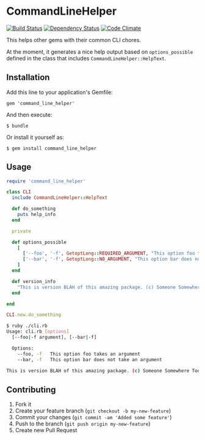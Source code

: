 # CommandLineHelper
[![Build Status](https://secure.travis-ci.org/jcmuller/command_line_helper.png?branch=master)](http://travis-ci.org/jcmuller/command_line_helper)
[![Dependency Status](https://gemnasium.com/jcmuller/command_line_helper.png "Dependency Status")](https://gemnasium.com/jcmuller/command_line_helper)
[![Code Climate](https://codeclimate.com/github/jcmuller/command_line_helper.png)](https://codeclimate.com/github/jcmuller/command_line_helper)


This helps other gems with their common CLI chores.

At the moment, it generates a nice help output based on `options_possible` defined in the
class that includes `CommandLineHelper::HelpText`.

## Installation

Add this line to your application's Gemfile:

    gem 'command_line_helper'

And then execute:

    $ bundle

Or install it yourself as:

    $ gem install command_line_helper

## Usage

```ruby
require 'command_line_helper'

class CLI
  include CommandLineHelper::HelpText

  def do_something
    puts help_info
  end

  private

  def options_possible
    [
      ['--foo', '-f', GetoptLong::REQUIRED_ARGUMENT, "This option foo takes an argument"],
      ['--bar', '-f', GetoptLong::NO_ARGUMENT, "This option bar does not take an argument"]
    ]
  end

  def version_info
    "This is version BLAH of this amazing package. (c) Someone Somewhere Today."
  end

end

CLI.new.do_something
```

```bash
$ ruby ./cli.rb
Usage: cli.rb [options]
  [--foo|-f argument], [--bar|-f]

  Options:
    --foo, -f   This option foo takes an argument
    --bar, -f   This option bar does not take an argument

This is version BLAH of this amazing package. (c) Someone Somewhere Today.
```

## Contributing

1. Fork it
2. Create your feature branch (`git checkout -b my-new-feature`)
3. Commit your changes (`git commit -am 'Added some feature'`)
4. Push to the branch (`git push origin my-new-feature`)
5. Create new Pull Request
